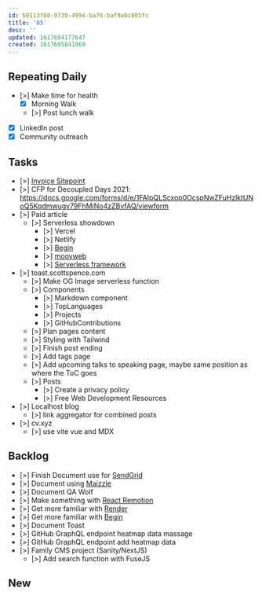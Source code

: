 ```yaml
---
id: b9113f08-9739-4994-ba76-baf9a0c805fc
title: '05'
desc: ''
updated: 1617694177647
created: 1617605841969
---
```


## Repeating Daily

- [>] Make time for health
  - [x] Morning Walk
  - [>] Post lunch walk
- [x] LinkedIn post
- [x] Community outreach

## Tasks

- [>] [Invoice Sitepoint]
- [>] CFP for Decoupled Days 2021:
  https://docs.google.com/forms/d/e/1FAIpQLScxop0OcspNwZFuHzlktUNoQ5Kqdmwugv79FhMiNo4zZBvfAQ/viewform
- [>] Paid article
  - [>] Serverless showdown
    - [>] Vercel
    - [>] Netlify
    - [>] [Begin]
    - [>] [moovweb]
    - [>] [Serverless framework]
- [>] toast.scottspence.com
  - [>] Make OG Image serverless function
  - [>] Components
    - [>] Markdown component
    - [>] TopLanguages
    - [>] Projects
    - [>] GitHubContributions
  - [>] Plan pages content
  - [>] Styling with Tailwind
  - [>] Finish post ending
  - [>] Add tags page
  - [>] Add upcoming talks to speaking page, maybe same position as
    where the ToC goes
  - [>] Posts
    - [>] Create a privacy policy
    - [>] Free Web Development Resources
- [>] Localhost blog
  - [>] link aggregator for combined posts
- [>] cv.xyz
  - [>] use vite vue and MDX

## Backlog

- [>] Finish Document use for [SendGrid]
- [>] Document using [Maizzle]
- [>] Document QA Wolf
- [>] Make something with [React Remotion]
- [>] Get more familiar with [Render]
- [>] Get more familiar with [Begin]
- [>] Document Toast
- [>] GitHub GraphQL endpoint heatmap data massage
- [>] GitHub GraphQL endpoint add heatmap data
- [>] Family CMS project (Sanity/NextJS)
  - [>] Add search function with FuseJS

## New

<!-- Links -->

[react remotion]:
  https://twitter.com/JNYBGR/status/1358824089960542208
[maizzle]: https://maizzle.com/
[sendgrid]: https://app.sendgrid.com
[render]: https://render.com/
[begin]: https://begin.com/
[invoice sitepoint]: https://www.sitepoint.com/write-for-us/
[moovweb]: https://www.moovweb.com/
[serverless framework]: https://www.serverless.com/
